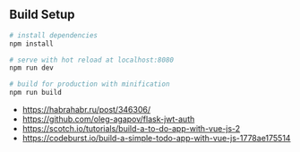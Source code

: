 
## Build Setup

``` bash
# install dependencies
npm install

# serve with hot reload at localhost:8080
npm run dev

# build for production with minification
npm run build
```

* https://habrahabr.ru/post/346306/
* https://github.com/oleg-agapov/flask-jwt-auth
* https://scotch.io/tutorials/build-a-to-do-app-with-vue-js-2
* https://codeburst.io/build-a-simple-todo-app-with-vue-js-1778ae175514

